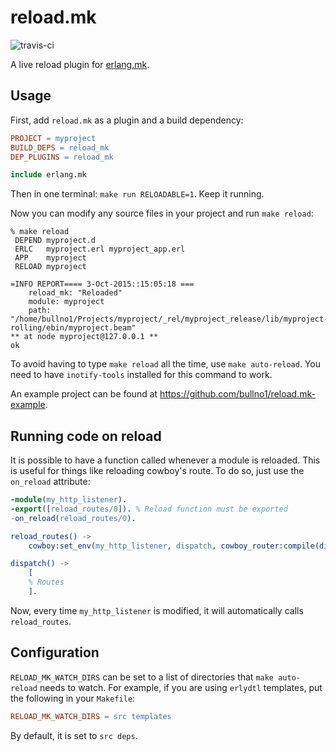 reload.mk
=========

![travis-ci](https://travis-ci.org/bullno1/reload.mk.svg?branch=master)

A live reload plugin for [erlang.mk](https://github.com/ninenines/erlang.mk).

Usage
-----

First, add `reload.mk` as a plugin and a build dependency:

```Makefile
PROJECT = myproject
BUILD_DEPS = reload_mk
DEP_PLUGINS = reload_mk

include erlang.mk
```

Then in one terminal: `make run RELOADABLE=1`.
Keep it running.

Now you can modify any source files in your project and run `make reload`:

```shell
% make reload
 DEPEND myproject.d
 ERLC   myproject.erl myproject_app.erl
 APP    myproject
 RELOAD myproject

=INFO REPORT==== 3-Oct-2015::15:05:18 ===
    reload_mk: "Reloaded"
    module: myproject
    path: "/home/bullno1/Projects/myproject/_rel/myproject_release/lib/myproject-rolling/ebin/myproject.beam"
** at node myproject@127.0.0.1 **
ok
```

To avoid having to type `make reload` all the time, use `make auto-reload`.
You need to have `inotify-tools` installed for this command to work.

An example project can be found at https://github.com/bullno1/reload.mk-example.

Running code on reload
----------------------

It is possible to have a function called whenever a module is reloaded.
This is useful for things like reloading cowboy's route.
To do so, just use the `on_reload` attribute:

```erlang
-module(my_http_listener).
-export([reload_routes/0]). % Reload function must be exported
-on_reload(reload_routes/0).

reload_routes() ->
	cowboy:set_env(my_http_listener, dispatch, cowboy_router:compile(dispatch())).

dispatch() ->
	[
	% Routes
	].
```

Now, every time `my_http_listener` is modified, it will automatically calls `reload_routes`.

Configuration
-------------

`RELOAD_MK_WATCH_DIRS` can be set to a list of directories that `make auto-reload` needs to watch.
For example, if you are using `erlydtl` templates, put the following in your `Makefile`:

```Makefile
RELOAD_MK_WATCH_DIRS = src templates
```

By default, it is set to `src deps`.
